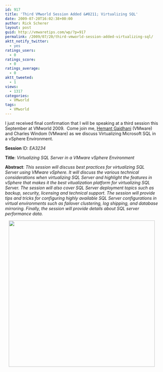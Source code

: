 ```yaml
---
id: 917
title: 'Third VMworld Session Added &#8211; Virtualizing SQL'
date: 2009-07-20T16:02:38+00:00
author: Rick Scherer
layout: post
guid: http://vmwaretips.com/wp/?p=917
permalink: /2009/07/20/third-vmworld-session-added-virtualizing-sql/
aktt_notify_twitter:
  - yes
ratings_users:
  - 0
ratings_score:
  - 0
ratings_average:
  - 0
aktt_tweeted:
  - 1
views:
  - 1317
categories:
  - VMworld
tags:
  - VMworld
---
```

I just received final confirmation that I will be speaking at a third session this September at VMworld 2009.  Come join me, <a href="http://communities.vmware.com/blogs/hemantgaidhani" target="_blank">Hemant Gaidhani</a> (VMware) and Charles Windom (VMware) as we discuss Virtualizing Microsoft SQL in a vSphere Environment.

**Session** ID: _EA3234_
  
**Title**: _Virtualizing SQL Server in a VMware vSphere Environment_
  
**Abstract**: _This session will discuss best practices for virtualizing SQL Server using VMware vSphere. It will discuss the various technical considerations when virtualizing SQL Server and highlight the features in vSphere that makes it the best vitualization platform for virtualizing SQL Server. The session will also cover SQL Server deployment topics such as backup, security, licensing and technical support. The session will provide tips and tricks for configuring highly available SQL Server configurations in virtual environments such as failover clustering, log shipping, and database mirroring. Finally, the session will provide details about SQL server performance data._

<p style="text-align: center;">
  <a href="http://www.vmworld.com/registration.jspa" target="_blank"><img class="aligncenter" style="border: 0pt none;" src="http://www.vmworld.com/images/vmw09/hero_vmworld2009.gif" alt="" width="480" /></a>
</p>